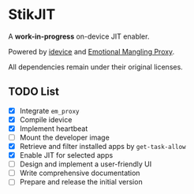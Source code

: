 # StikJIT

A **work-in-progress** on-device JIT enabler.

Powered by [idevice](https://github.com/jkcoxson/idevice) and [Emotional Mangling Proxy](https://github.com/SideStore/em_proxy).

All dependencies remain under their original licenses.

## TODO List  

- [X] Integrate `em_proxy`  
- [X] Compile idevice 
- [X] Implement heartbeat
- [ ] Mount the developer image     
- [X] Retrieve and filter installed apps by `get-task-allow`  
- [X] Enable JIT for selected apps  
- [ ] Design and implement a user-friendly UI  
- [ ] Write comprehensive documentation  
- [ ] Prepare and release the initial version  
